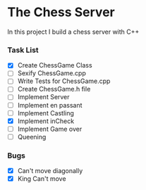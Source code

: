 # The Chess Server

In this project I build a chess server with C++


### Task List

- [x] Create ChessGame Class
- [ ] Sexify ChessGame.cpp
- [ ] Write Tests for ChessGame.cpp
- [ ] Create ChessGame.h file
- [ ] Implement Server
- [ ] Implement en passant
- [ ] Implement Castling
- [x] Implement inCheck
- [ ] Implement Game over
- [ ] Queening

### Bugs

- [x] Can't move diagonally
- [x] King Can't move
